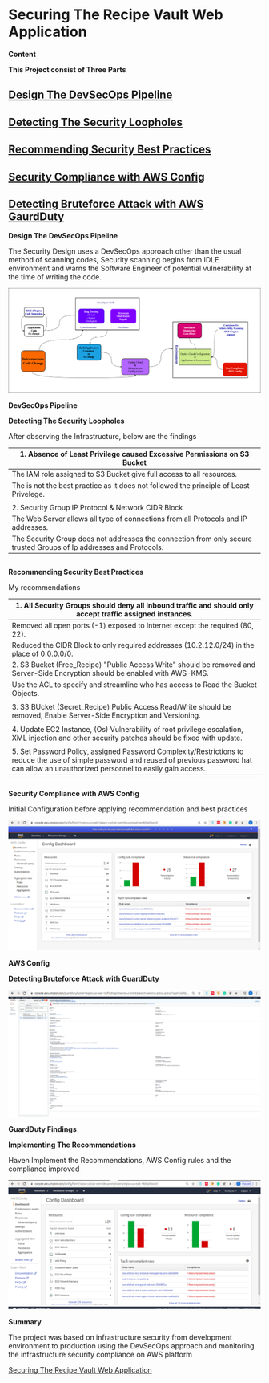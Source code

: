 # Securing The Recipe Vault Web Application

**Content**

**This Project consist of Three Parts**

## [Design The DevSecOps Pipeline](https://github.com/eedygreen/Securing-the-Recipe-Vault-Web-Application/blob/master/DevSecOpsPipeline.png)

## [Detecting The Security Loopholes](https://github.com/eedygreen/Securing-the-Recipe-Vault-Web-Application/blob/master/E1T4.txt)

## [Recommending Security Best Practices](https://github.com/eedygreen/Securing-the-Recipe-Vault-Web-Application/blob/master/E2T2.txt)

## [Security Compliance with AWS Config](https://github.com/eedygreen/Securing-the-Recipe-Vault-Web-Application/blob/master/E2T2_config.png)

## [Detecting Bruteforce Attack with AWS GaurdDuty]()



**Design The DevSecOps Pipeline**

The Security Design uses a DevSecOps approach other than the usual method of scanning codes, Security scanning begins from IDLE environment and warns the Software Engineer of potential vulnerability at the time of writing the code.

![](https://github.com/eedygreen/Securing-the-Recipe-Vault-Web-Application/blob/master/DevSecOpsPipeline.png)

**DevSecOps Pipeline**



**Detecting The Security Loopholes**

After observing the Infrastructure, below are the findings

| 1. Absence of Least Privilege caused Excessive Permissions on S3 Bucket |
| ------------------------------------------------------------ |
| The IAM role assigned to S3 Bucket give full access to all resources. |
| The is not the best practice as it does not followed the principle of Least Privelege. |
|                                                              |
| 2. Security Group IP Protocol & Network CIDR Block           |
| The Web Server allows all type of connections from all Protocols and IP addresses. |
| The Security Group does not addresses the connection from only secure trusted Groups of Ip addresses and Protocols. |

<details class="details-reset details-overlay details-overlay-dark" id="jumpto-line-details-dialog" style="box-sizing: border-box; display: block;"><summary data-hotkey="l" aria-label="Jump to line" role="button" style="box-sizing: border-box; display: list-item; cursor: pointer; list-style: none;"></summary></details>

**Recommending Security Best Practices**

My recommendations 

| 1. All Security Groups should deny all inbound traffic and should only accept traffic assigned instances. |
| ------------------------------------------------------------ |
| Removed all open ports (-1) exposed to Internet except the required (80, 22). |
| Reduced the CIDR Block to only required addresses (10.2.12.0/24) in the place of 0.0.0.0/0. |
| 2. S3 Bucket (Free_Recipe) "Public Access Write" should be removed and Server-Side Encryption should be enabled with AWS-KMS. |
| Use the ACL to specify and streamline who has access to Read the Bucket Objects. |
|                                                              |
| 3. S3 BUcket (Secret_Recipe) Public Access Read/Write should be removed, Enable Server-Side Encryption and Versioning. |
|                                                              |
| 4. Update EC2 Instance, (Os) Vulnerability of root privilege escalation, XML injection and other security patches should be fixed with update. |
|                                                              |
| 5. Set Password Policy, assigned Password Complexity/Restrictions to reduce the use of simple password and reused of previous password hat can allow an unauthorized personnel to easily gain access. |

<details class="details-reset details-overlay details-overlay-dark" id="jumpto-line-details-dialog" style="box-sizing: border-box; display: block;"><summary data-hotkey="l" aria-label="Jump to line" role="button" style="box-sizing: border-box; display: list-item; cursor: pointer; list-style: none;"></summary></details>

**Security Compliance with AWS Config**

 Initial Configuration before applying recommendation and best practices

![](https://github.com/eedygreen/Securing-the-Recipe-Vault-Web-Application/blob/master/E2T2_config.png)

**AWS Config**



**Detecting Bruteforce Attack with GuardDuty**

![](https://github.com/eedygreen/Securing-the-Recipe-Vault-Web-Application/blob/master/E3T1_guardduty.png)

**GuardDuty Findings**



**Implementing The Recommendations**

Haven Implement the Recommendations, AWS Config rules and the compliance improved

![](https://github.com/eedygreen/Securing-the-Recipe-Vault-Web-Application/blob/master/E4T3_config.png)



**Summary**

The project was based on infrastructure security from development environment to production using the DevSecOps approach and monitoring the infrastructure security compliance on AWS platform



[Securing The Recipe Vault Web Application](https://github.com/eedygreen/Securing-the-Recipe-Vault-Web-Application)